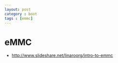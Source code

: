 ```yaml
---
layout: post
category : boot
tags : [emmc]
---
```


# eMMC

* http://www.slideshare.net/linaroorg/intro-to-emmc
